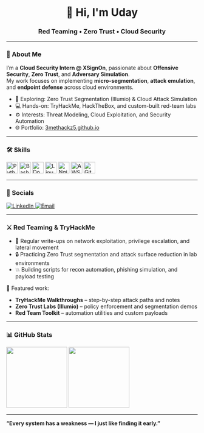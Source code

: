 
<h1 align="center">👋 Hi, I'm Uday</h1>
<h3 align="center">Red Teaming • Zero Trust • Cloud Security</h3>

---

### 🧠 About Me
I’m a **Cloud Security Intern @ XSignOn**, passionate about **Offensive Security**, **Zero Trust**, and **Adversary Simulation**.  
My work focuses on implementing **micro-segmentation**, **attack emulation**, and **endpoint defense** across cloud environments.

- 🔐 Exploring: Zero Trust Segmentation (Illumio) & Cloud Attack Simulation  
- 💻 Hands-on: TryHackMe, HackTheBox, and custom-built red-team labs  
- ⚙️ Interests: Threat Modeling, Cloud Exploitation, and Security Automation  
- 🌐 Portfolio: [3methackz5.github.io](https://3methackz5.github.io)

---

### 🛠️ Skills
<p align="left">
  <img height="30" src="https://cdn.jsdelivr.net/gh/devicons/devicon/icons/python/python-original.svg" alt="Python"/>
  <img height="30" src="https://cdn.jsdelivr.net/gh/devicons/devicon/icons/bash/bash-original.svg" alt="Bash"/>
  <img height="30" src="https://cdn.jsdelivr.net/gh/devicons/devicon/icons/docker/docker-original.svg" alt="Docker"/>
  <img height="30" src="https://cdn.jsdelivr.net/gh/devicons/devicon/icons/linux/linux-original.svg" alt="Linux"/>
  <img height="30" src="https://cdn.jsdelivr.net/gh/devicons/devicon/icons/nginx/nginx-original.svg" alt="Nginx"/>
  <img height="30" src="https://cdn.jsdelivr.net/gh/devicons/devicon/icons/amazonwebservices/amazonwebservices-original.svg" alt="AWS"/>
  <img height="30" src="https://cdn.jsdelivr.net/gh/devicons/devicon/icons/git/git-original.svg" alt="Git"/>
</p>

---

### 🔗 Socials
<p align="left">
  <a href="https://www.linkedin.com/in/uday-k-2500b621a" target="_blank">
    <img src="https://img.shields.io/badge/LinkedIn-0077B5?style=flat&logo=linkedin&logoColor=white" alt="LinkedIn"/>
  </a>
  <a href="mailto:YOUR_EMAIL">
    <img src="https://img.shields.io/badge/Email-Contact-blue?style=flat&logo=gmail&logoColor=white" alt="Email"/>
  </a>
</p>

---

### ⚔️ Red Teaming & TryHackMe
- 🧩 Regular write-ups on network exploitation, privilege escalation, and lateral movement  
- 🔒 Practicing Zero Trust segmentation and attack surface reduction in lab environments  
- 💥 Building scripts for recon automation, phishing simulation, and payload testing  

📁 Featured work:
- **TryHackMe Walkthroughs** – step-by-step attack paths and notes  
- **Zero Trust Labs (Illumio)** – policy enforcement and segmentation demos  
- **Red Team Toolkit** – automation utilities and custom payloads

---

### 📊 GitHub Stats
<p>
  <img height="160" src="https://github-readme-stats.vercel.app/api?username=3MetHackz5&show_icons=true&theme=tokyonight&hide_title=true" />
  <img height="160" src="https://github-readme-stats.vercel.app/api/top-langs/?username=3MetHackz5&layout=compact&theme=tokyonight" />
</p>

---

**“Every system has a weakness — I just like finding it early.”**
